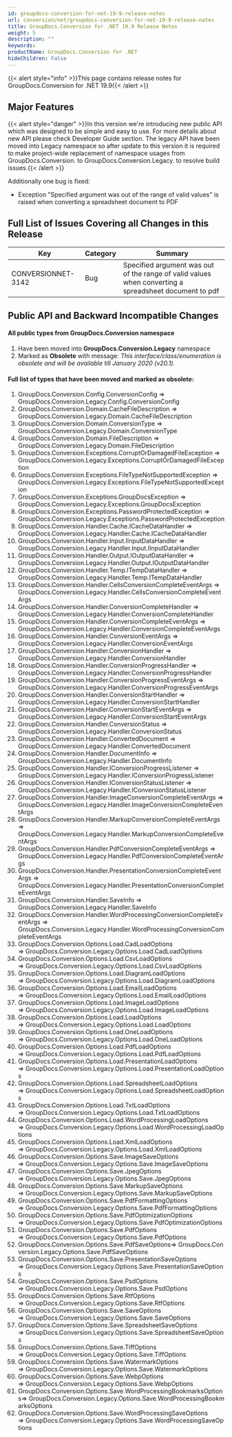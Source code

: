 ```yaml
---
id: groupdocs-conversion-for-net-19-9-release-notes
url: conversion/net/groupdocs-conversion-for-net-19-9-release-notes
title: GroupDocs.Conversion for .NET 19.9 Release Notes
weight: 5
description: ""
keywords: 
productName: GroupDocs.Conversion for .NET
hideChildren: False
---
```

{{< alert style="info" >}}This page contains release notes for GroupDocs.Conversion for .NET 19.9{{< /alert >}}

## Major Features

{{< alert style="danger" >}}In this version we're introducing new public API which was designed to be simple and easy to use. For more details about new API please check Developer Guide section. The legacy API have been moved into Legacy namespace so after update to this version it is required to make project-wide replacement of namespace usages from GroupDocs.Conversion. to GroupDocs.Conversion.Legacy. to resolve build issues.{{< /alert >}}

Additionally one bug is fixed: 

*   Exception "Specified argument was out of the range of valid values" is raised when converting a spreadsheet document to PDF
    

## Full List of Issues Covering all Changes in this Release

| Key |Category | Summary | 
| --- | --- | --- |
| CONVERSIONNET-3142 | Bug | Specified argument was out of the range of valid values when converting a spreadsheet document to pdf |

## Public API and Backward Incompatible Changes

#### All public types from GroupDocs.Conversion namespace 

1.  Have been moved into **GroupDocs.Conversion.Legacy** namespace
2.  Marked as **Obsolete** with message: *This interface/class/enumeration is obsolete and will be available till January 2020 (v20.1).*

#### Full list of types that have been moved and marked as obsolete:

1.  GroupDocs.Conversion.Config.ConversionConfig => GroupDocs.Conversion.Legacy.Config.ConversionConfig
2.  GroupDocs.Conversion.Domain.CacheFileDescription => GroupDocs.Conversion.Legacy.Domain.CacheFileDescription
3.  GroupDocs.Conversion.Domain.ConversionType => GroupDocs.Conversion.Legacy.Domain.ConversionType
4.  GroupDocs.Conversion.Domain.FileDescription => GroupDocs.Conversion.Legacy.Domain.FileDescription
5.  GroupDocs.Conversion.Exceptions.CorruptOrDamagedFileException => GroupDocs.Conversion.Legacy.Exceptions.CorruptOrDamagedFileException
6.  GroupDocs.Conversion.Exceptions.FileTypeNotSupportedException => GroupDocs.Conversion.Legacy.Exceptions.FileTypeNotSupportedException
7.  GroupDocs.Conversion.Exceptions.GroupDocsException => GroupDocs.Conversion.Legacy.Exceptions.GroupDocsException
8.  GroupDocs.Conversion.Exceptions.PasswordProtectedException => GroupDocs.Conversion.Legacy.Exceptions.PasswordProtectedException
9.  GroupDocs.Conversion.Handler.Cache.ICacheDataHandler => GroupDocs.Conversion.Legacy.Handler.Cache.ICacheDataHandler
10.  GroupDocs.Conversion.Handler.Input.IInputDataHandler => GroupDocs.Conversion.Legacy.Handler.Input.IInputDataHandler
11.  GroupDocs.Conversion.Handler.Output.IOutputDataHandler => GroupDocs.Conversion.Legacy.Handler.Output.IOutputDataHandler
12.  GroupDocs.Conversion.Handler.Temp.ITempDataHandler => GroupDocs.Conversion.Legacy.Handler.Temp.ITempDataHandler
13.  GroupDocs.Conversion.Handler.CellsConversionCompleteEventArgs => GroupDocs.Conversion.Legacy.Handler.CellsConversionCompleteEventArgs
14.  GroupDocs.Conversion.Handler.ConversionCompleteHandler => GroupDocs.Conversion.Legacy.Handler.ConversionCompleteHandler
15.  GroupDocs.Conversion.Handler.ConversionCompleteEventArgs => GroupDocs.Conversion.Legacy.Handler.ConversionCompleteEventArgs
16.  GroupDocs.Conversion.Handler.ConversionEventArgs => GroupDocs.Conversion.Legacy.Handler.ConversionEventArgs
17.  GroupDocs.Conversion.Handler.ConversionHandler => GroupDocs.Conversion.Legacy.Handler.ConversionHandler
18.  GroupDocs.Conversion.Handler.ConversionProgressHandler => GroupDocs.Conversion.Legacy.Handler.ConversionProgressHandler
19.  GroupDocs.Conversion.Handler.ConversionProgressEventArgs => GroupDocs.Conversion.Legacy.Handler.ConversionProgressEventArgs
20.  GroupDocs.Conversion.Handler.ConversionStartHandler => GroupDocs.Conversion.Legacy.Handler.ConversionStartHandler
21.  GroupDocs.Conversion.Handler.ConversionStartEventArgs => GroupDocs.Conversion.Legacy.Handler.ConversionStartEventArgs
22.  GroupDocs.Conversion.Handler.ConversionStatus => GroupDocs.Conversion.Legacy.Handler.ConversionStatus
23.  GroupDocs.Conversion.Handler.ConvertedDocument => GroupDocs.Conversion.Legacy.Handler.ConvertedDocument
24.  GroupDocs.Conversion.Handler.DocumentInfo => GroupDocs.Conversion.Legacy.Handler.DocumentInfo
25.  GroupDocs.Conversion.Handler.IConversionProgressListener => GroupDocs.Conversion.Legacy.Handler.IConversionProgressListener
26.  GroupDocs.Conversion.Handler.IConversionStatusListener => GroupDocs.Conversion.Legacy.Handler.IConversionStatusListener
27.  GroupDocs.Conversion.Handler.ImageConversionCompleteEventArgs => GroupDocs.Conversion.Legacy.Handler.ImageConversionCompleteEventArgs
28.  GroupDocs.Conversion.Handler.MarkupConversionCompleteEventArgs => GroupDocs.Conversion.Legacy.Handler.MarkupConversionCompleteEventArgs
29.  GroupDocs.Conversion.Handler.PdfConversionCompleteEventArgs => GroupDocs.Conversion.Legacy.Handler.PdfConversionCompleteEventArgs
30.  GroupDocs.Conversion.Handler.PresentationConversionCompleteEventArgs => GroupDocs.Conversion.Legacy.Handler.PresentationConversionCompleteEventArgs
31.  GroupDocs.Conversion.Handler.SaveInfo => GroupDocs.Conversion.Legacy.Handler.SaveInfo
32.  GroupDocs.Conversion.Handler.WordProcessingConversionCompleteEventArgs => GroupDocs.Conversion.Legacy.Handler.WordProcessingConversionCompleteEventArgs
33.  GroupDocs.Conversion.Options.Load.CadLoadOptions => GroupDocs.Conversion.Legacy.Options.Load.CadLoadOptions
34.  GroupDocs.Conversion.Options.Load.CsvLoadOptions => GroupDocs.Conversion.Legacy.Options.Load.CsvLoadOptions
35.  GroupDocs.Conversion.Options.Load.DiagramLoadOptions => GroupDocs.Conversion.Legacy.Options.Load.DiagramLoadOptions
36.  GroupDocs.Conversion.Options.Load.EmailLoadOptions => GroupDocs.Conversion.Legacy.Options.Load.EmailLoadOptions
37.  GroupDocs.Conversion.Options.Load.ImageLoadOptions => GroupDocs.Conversion.Legacy.Options.Load.ImageLoadOptions
38.  GroupDocs.Conversion.Options.Load.LoadOptions => GroupDocs.Conversion.Legacy.Options.Load.LoadOptions
39.  GroupDocs.Conversion.Options.Load.OneLoadOptions => GroupDocs.Conversion.Legacy.Options.Load.OneLoadOptions
40.  GroupDocs.Conversion.Options.Load.PdfLoadOptions => GroupDocs.Conversion.Legacy.Options.Load.PdfLoadOptions
41.  GroupDocs.Conversion.Options.Load.PresentationLoadOptions => GroupDocs.Conversion.Legacy.Options.Load.PresentationLoadOptions
42.  GroupDocs.Conversion.Options.Load.SpreadsheetLoadOptions => GroupDocs.Conversion.Legacy.Options.Load.SpreadsheetLoadOptions
43.  GroupDocs.Conversion.Options.Load.TxtLoadOptions => GroupDocs.Conversion.Legacy.Options.Load.TxtLoadOptions
44.  GroupDocs.Conversion.Options.Load.WordProcessingLoadOptions => GroupDocs.Conversion.Legacy.Options.Load.WordProcessingLoadOptions
45.  GroupDocs.Conversion.Options.Load.XmlLoadOptions => GroupDocs.Conversion.Legacy.Options.Load.XmlLoadOptions
46.  GroupDocs.Conversion.Options.Save.ImageSaveOptions => GroupDocs.Conversion.Legacy.Options.Save.ImageSaveOptions
47.  GroupDocs.Conversion.Options.Save.JpegOptions => GroupDocs.Conversion.Legacy.Options.Save.JpegOptions
48.  GroupDocs.Conversion.Options.Save.MarkupSaveOptions => GroupDocs.Conversion.Legacy.Options.Save.MarkupSaveOptions
49.  GroupDocs.Conversion.Options.Save.PdfFormattingOptions => GroupDocs.Conversion.Legacy.Options.Save.PdfFormattingOptions
50.  GroupDocs.Conversion.Options.Save.PdfOptimizationOptions => GroupDocs.Conversion.Legacy.Options.Save.PdfOptimizationOptions
51.  GroupDocs.Conversion.Options.Save.PdfOptions => GroupDocs.Conversion.Legacy.Options.Save.PdfOptions
52.  GroupDocs.Conversion.Options.Save.PdfSaveOptions=> GroupDocs.Conversion.Legacy.Options.Save.PdfSaveOptions
53.  GroupDocs.Conversion.Options.Save.PresentationSaveOptions => GroupDocs.Conversion.Legacy.Options.Save.PresentationSaveOptions
54.  GroupDocs.Conversion.Options.Save.PsdOptions => GroupDocs.Conversion.Legacy.Options.Save.PsdOptions
55.  GroupDocs.Conversion.Options.Save.RtfOptions => GroupDocs.Conversion.Legacy.Options.Save.RtfOptions
56.  GroupDocs.Conversion.Options.Save.SaveOptions => GroupDocs.Conversion.Legacy.Options.Save.SaveOptions
57.  GroupDocs.Conversion.Options.Save.SpreadsheetSaveOptions => GroupDocs.Conversion.Legacy.Options.Save.SpreadsheetSaveOptions
58.  GroupDocs.Conversion.Options.Save.TiffOptions => GroupDocs.Conversion.Legacy.Options.Save.TiffOptions
59.  GroupDocs.Conversion.Options.Save.WatermarkOptions => GroupDocs.Conversion.Legacy.Options.Save.WatermarkOptions
60.  GroupDocs.Conversion.Options.Save.WebpOptions => GroupDocs.Conversion.Legacy.Options.Save.WebpOptions
61.  GroupDocs.Conversion.Options.Save.WordProcessingBookmarksOptions=> GroupDocs.Conversion.Legacy.Options.Save.WordProcessingBookmarksOptions
62.  GroupDocs.Conversion.Options.Save.WordProcessingSaveOptions => GroupDocs.Conversion.Legacy.Options.Save.WordProcessingSaveOptions
